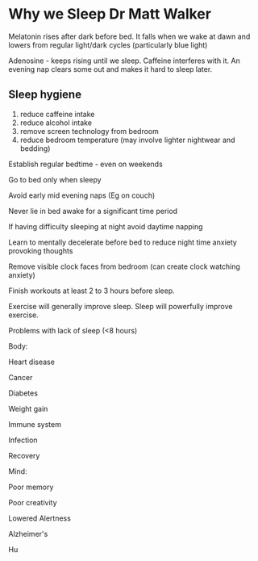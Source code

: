 ﻿# Why we Sleep Dr Matt Walker

Melatonin rises after dark before bed. It falls when we wake at dawn and lowers from regular light/dark cycles (particularly blue light)

Adenosine - keeps rising until we sleep. Caffeine interferes with it. An evening nap clears some out and makes it hard to sleep later.

## Sleep hygiene

1. reduce caffeine intake
2. reduce alcohol intake
3. remove screen technology from bedroom
4. reduce bedroom temperature (may involve lighter nightwear and bedding)

Establish regular bedtime - even on weekends

Go to bed only when sleepy

Avoid early mid evening naps (Eg on couch)

Never lie in bed awake for a significant time period

If having difficulty sleeping at night avoid daytime napping

Learn to mentally decelerate before bed to reduce night time anxiety provoking thoughts

Remove visible clock faces from bedroom (can create clock watching anxiety)

Finish workouts at least 2 to 3 hours before sleep.

Exercise will generally improve sleep. Sleep will powerfully improve exercise.

Problems with lack of sleep (<8 hours)

Body:

Heart disease

Cancer

Diabetes

Weight gain

Immune system

Infection

Recovery

Mind:

Poor memory

Poor creativity

Lowered Alertness

Alzheimer's

Hu